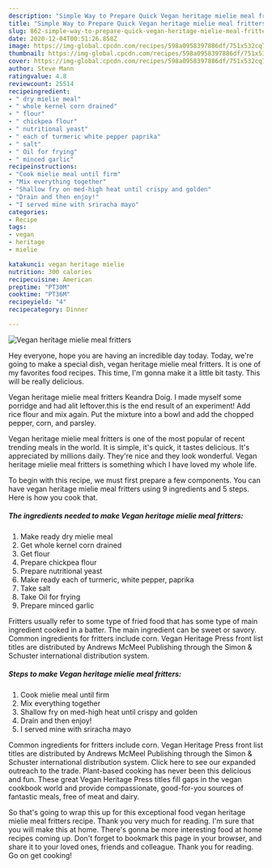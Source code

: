 ```yaml
---
description: "Simple Way to Prepare Quick Vegan heritage mielie meal fritters"
title: "Simple Way to Prepare Quick Vegan heritage mielie meal fritters"
slug: 862-simple-way-to-prepare-quick-vegan-heritage-mielie-meal-fritters
date: 2020-12-04T00:51:26.858Z
image: https://img-global.cpcdn.com/recipes/598a0958397886df/751x532cq70/vegan-heritage-mielie-meal-fritters-recipe-main-photo.jpg
thumbnail: https://img-global.cpcdn.com/recipes/598a0958397886df/751x532cq70/vegan-heritage-mielie-meal-fritters-recipe-main-photo.jpg
cover: https://img-global.cpcdn.com/recipes/598a0958397886df/751x532cq70/vegan-heritage-mielie-meal-fritters-recipe-main-photo.jpg
author: Steve Mann
ratingvalue: 4.8
reviewcount: 25514
recipeingredient:
- " dry mielie meal"
- " whole kernel corn drained"
- " flour"
- " chickpea flour"
- " nutritional yeast"
- " each of turmeric white pepper paprika"
- " salt"
- " Oil for frying"
- " minced garlic"
recipeinstructions:
- "Cook mielie meal until firm"
- "Mix everything together"
- "Shallow fry on med-high heat until crispy and golden"
- "Drain and then enjoy!"
- "I served mine with sriracha mayo"
categories:
- Recipe
tags:
- vegan
- heritage
- mielie

katakunci: vegan heritage mielie 
nutrition: 300 calories
recipecuisine: American
preptime: "PT30M"
cooktime: "PT36M"
recipeyield: "4"
recipecategory: Dinner

---
```



![Vegan heritage mielie meal fritters](https://img-global.cpcdn.com/recipes/598a0958397886df/751x532cq70/vegan-heritage-mielie-meal-fritters-recipe-main-photo.jpg)

Hey everyone, hope you are having an incredible day today. Today, we're going to make a special dish, vegan heritage mielie meal fritters. It is one of my favorites food recipes. This time, I'm gonna make it a little bit tasty. This will be really delicious.

Vegan heritage mielie meal fritters Keandra Doig. I made myself some porridge and had alit leftover.this is the end result of an experiment! Add rice flour and mix again. Put the mixture into a bowl and add the chopped pepper, corn, and parsley.

Vegan heritage mielie meal fritters is one of the most popular of recent trending meals in the world. It is simple, it's quick, it tastes delicious. It's appreciated by millions daily. They're nice and they look wonderful. Vegan heritage mielie meal fritters is something which I have loved my whole life.


To begin with this recipe, we must first prepare a few components. You can have vegan heritage mielie meal fritters using 9 ingredients and 5 steps. Here is how you cook that.

<!--inarticleads1-->

##### The ingredients needed to make Vegan heritage mielie meal fritters:

1. Make ready  dry mielie meal
1. Get  whole kernel corn drained
1. Get  flour
1. Prepare  chickpea flour
1. Prepare  nutritional yeast
1. Make ready  each of turmeric, white pepper, paprika
1. Take  salt
1. Take  Oil for frying
1. Prepare  minced garlic


Fritters usually refer to some type of fried food that has some type of main ingredient cooked in a batter. The main ingredient can be sweet or savory. Common ingredients for fritters include corn. Vegan Heritage Press front list titles are distributed by Andrews McMeel Publishing through the Simon &amp; Schuster international distribution system. 

<!--inarticleads2-->

##### Steps to make Vegan heritage mielie meal fritters:

1. Cook mielie meal until firm
1. Mix everything together
1. Shallow fry on med-high heat until crispy and golden
1. Drain and then enjoy!
1. I served mine with sriracha mayo


Common ingredients for fritters include corn. Vegan Heritage Press front list titles are distributed by Andrews McMeel Publishing through the Simon &amp; Schuster international distribution system. Click here to see our expanded outreach to the trade. Plant-based cooking has never been this delicious and fun. These great Vegan Heritage Press titles fill gaps in the vegan cookbook world and provide compassionate, good-for-you sources of fantastic meals, free of meat and dairy. 

So that's going to wrap this up for this exceptional food vegan heritage mielie meal fritters recipe. Thank you very much for reading. I'm sure that you will make this at home. There's gonna be more interesting food at home recipes coming up. Don't forget to bookmark this page in your browser, and share it to your loved ones, friends and colleague. Thank you for reading. Go on get cooking!
